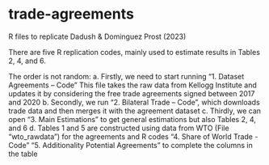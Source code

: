 # trade-agreements
R files to replicate Dadush &amp; Dominguez Prost (2023)

There are five R replication codes, mainly used to estimate results in Tables 2, 4, and 6.
  
The order is not random: 
a.	Firstly, we need to start running “1. Dataset Agreements – Code”
    This file takes the raw data from Kellogg Institute and updates it by considering the free trade agreements signed between 2017 and 2020
b.	Secondly, we run “2. Bilateral Trade – Code”, which downloads trade data and then merges it with the agreement dataset
c.	Thirdly, we can open “3. Main Estimations” to get general estimations but also Tables 2, 4, and 6
d.	Tables 1 and 5 are constructed using data from WTO (File “wto_rawdata”) for the agreements and R codes “4. Share of World Trade - Code” “5. Additionality Potential Agreements” to complete the columns in the table
